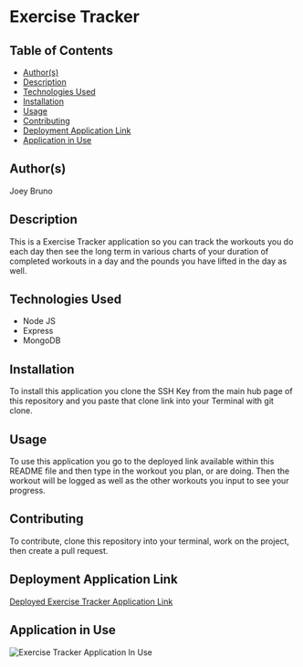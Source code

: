 # Exercise Tracker

## Table of Contents
* [Author(s)](#author(s))
* [Description](#description)
* [Technologies Used](#technologies-used)
* [Installation](#installation)
* [Usage](#usage)
* [Contributing](#contributing)
* [Deployment Application Link](#deployment-application-link)
* [Application in Use](#application-in-use)

## Author(s)
Joey Bruno

## Description
This is a Exercise Tracker application so you can track the workouts you do each day then see the long term in various charts of your duration of completed workouts in a day and the pounds you have lifted in the day as well.

## Technologies Used
* Node JS
* Express
* MongoDB

## Installation
To install this application you clone the SSH Key from the main hub page of this repository and you paste that clone link into your Terminal with git clone.

## Usage
To use this application you go to the deployed link available within this README file and then type in the workout you plan, or are doing. Then the workout will be logged as well as the other workouts you input to see your progress. 

## Contributing
To contribute, clone this repository into your terminal, work on the project, then create a pull request.

## Deployment Application Link
[Deployed Exercise Tracker Application Link](https://dry-badlands-01537.herokuapp.com/)

## Application in Use
![Exercise Tracker Application In Use](./public/fitness-tracker-demo.gif)
